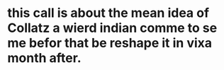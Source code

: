 # this call is about the mean idea of Collatz a wierd indian comme to se me befor that be reshape it in vixa month after.
